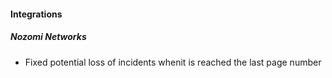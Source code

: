 
#### Integrations

##### Nozomi Networks

- Fixed potential loss of incidents whenit is reached the last page number
